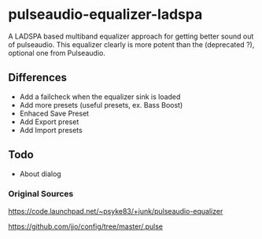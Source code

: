 # pulseaudio-equalizer-ladspa
A LADSPA based multiband equalizer approach for getting better sound out of pulseaudio.
This equalizer clearly is more potent than the (deprecated ?), optional one from Pulseaudio.

## Differences
  * Add a failcheck when the equalizer sink is loaded
  * Add more presets (useful presets, ex. Bass Boost)
  * Enhaced Save Preset
  * Add Export preset 
  * Add Import presets

## Todo

  * About dialog

### Original Sources

https://code.launchpad.net/~psyke83/+junk/pulseaudio-equalizer

https://github.com/jjo/config/tree/master/.pulse
